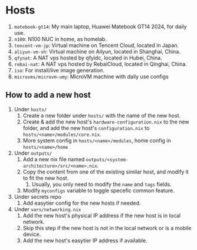 # Hosts

1. `matebook-gt14`: My main laptop, Huawei Matebook GT14 2024, for daily use.
1. `n100`: N100 NUC in home, as homelab.
1. `tencent-vm-jp`: Virtual machine on Tencent Cloud, located in Japan.
1. `aliyun-vm-sh`: Virtual machine on Ailyun, located in Shanghai, China.
1. `qfynat`: A NAT vps hosted by qfyidc, located in Hubei, China.
1. `rebai-nat`: A NAT vps hosted by RebaiCloud, located in Qinghai, China.
1. `iso`: For install/live image generation.
1. `microvms/microvm-umy`: MicroVM machine with daily use configs

## How to add a new host

1. Under `hosts/`
   1. Create a new folder under `hosts/` with the name of the new host.
   1. Create & add the new host's `hardware-configuration.nix` to the new folder, and add the new
      host's `configuration.nix` to `hosts/<name>/modules/core.nix`.
   1. More system config in `hosts/<name>/modules`, home config in `hosts/<name>/home`
1. Under `outputs/`
   1. Add a new nix file named `outputs/<system-architecture>/src/<name>.nix`.
   1. Copy the content from one of the existing similar host, and modify it to fit the new host.
      1. Usually, you only need to modify the `name` and `tags` fields.
   1. Modify `myconfigs` variable to toggle specefic common feature.
1. Under secrets repo
   1. Add easytier config for the new hosts if needed.
1. Under `vars/networking.nix`
   1. Add the new host's physical IP address if the new host is in local network.
   1. Skip this step if the new host is not in the local network or is a mobile device.
   1. Add the new host's easytier IP address if available.
